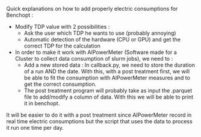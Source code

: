 Quick explanations on how to add properly electric consumptions for Benchopt : 
- Modify TDP value with 2 possibilities :  
  - Ask the user which TDP he wants to use (probably annoying)
  - Automatic detection of the hardware (CPU or GPU) and get the correct TDP for the calculation
- In order to make it work with AIPowerMeter (Software made for a Cluster to collect data consumption of slurm jobs), we need to :
  - Add a new stored data : In callback.py, we need to store the duration of a run AND the date. With this, with a post treatment first, we will be able to fit the consumption with AIPowerMeter measures and to get the correct consumption.
  - The post treatment program will probably take as input the .parquet file to add/modify a column of data. With this we will be able to print it in benchopt. 

It will be easier to do it with a post treatment since AIPowerMeter record in real time electric consumptions but the script that uses the data to process it run one time per day.